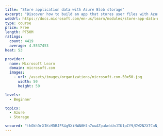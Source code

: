 ```yaml
---
title: "Store application data with Azure Blob storage"
excerpt: "Discover how to build an app that stores user files with Azure Blob storage, use Blob storage in a web app, and use the Azure Storage SDK for .NET Core."
webUrl: https://docs.microsoft.com/en-us/learn/modules/store-app-data-with-azure-blob-storage/
type: course
price: Free
length: PT50M
ratings:
  count: 4419
  average: 4.5537453
heat: 53

provider:
  name: Microsoft Learn
  domain: microsoft.com
  images:
    - url: /assets/images/organizations/microsoft.com-50x50.jpg
      width: 50
      height: 50

levels:
  - Beginner

topics:
  - Azure
  - Storage

secured: "thOkhDrXIKcMDRJFS4g5XiNWN0Hln7uwAZpaknbUnJIK1pCY9/DW2N2X7CoNj9vTC49tbvEHSnAcxqZyLBqTBtkOFKTasf5SKEi5aREiU/oI9i5VsL1BFRgTxfDwt8Oajsya/BVAzl+jwrov03XRfRmB7UuFn0LorycCDDFEG9+SIuzCMaykIPqPN+bQUTX49kSERXdgovBIwa9DnxmnPGJvZTw1bfz+j0E1VRVMOHkdhrYc9Ps7vG0n5RLh6Lsfpw79prWY209YVqMpXQdooAptMF+Y79X+tZwNLCTg3NO+PTUtnMLDR8tda5A3EeIeA6sdkQC6TYscfw0ROfTx+TqofH+nS97f1Uo0yEILZiWuZ5AH+mg2k41uc08M5bKl3Hb2l+cA5B2dIn+Wbkuz0a5z1dxcYYJJbKD4cPwfAL0=;hbiBfyXHmCAFMFlFePfv4g=="
---
```


